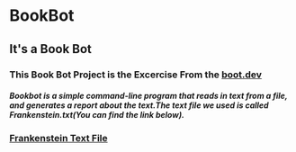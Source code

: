 # BookBot

## It's a Book Bot
### This Book Bot Project is the Excercise From the [boot.dev](https://www.boot.dev)
##### Bookbot is a simple command-line program that reads in text from a file, and generates a report about the text.The text file we used is called Frankenstein.txt(You can find the link below).

### [Frankenstein Text File](https://raw.githubusercontent.com/asweigart/codebreaker/master/frankenstein.txt)

